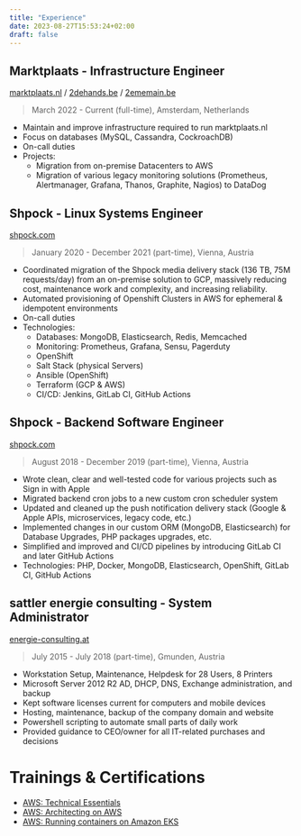 ```yaml
---
title: "Experience"
date: 2023-08-27T15:53:24+02:00
draft: false
---
```


## Marktplaats - Infrastructure Engineer

[marktplaats.nl](https://www.marktplaats.nl/) / [2dehands.be](https://www.2dehands.be/) / [2ememain.be](https://www.2ememain.be/)

> March 2022 - Current (full-time), Amsterdam, Netherlands

 * Maintain and improve infrastructure required to run marktplaats.nl
 * Focus on databases (MySQL, Cassandra, CockroachDB)
 * On-call duties
 * Projects:
   * Migration from on-premise Datacenters to AWS
   * Migration of various legacy monitoring solutions (Prometheus, Alertmanager, Grafana, Thanos, Graphite, Nagios) to DataDog

## Shpock - Linux Systems Engineer

[shpock.com](https://www.shpock.com/)

> January 2020 - December 2021 (part-time), Vienna, Austria

 * Coordinated migration of the Shpock media delivery stack (136 TB, 75M requests/day) from an on-premise solution to GCP, massively reducing cost, maintenance work and complexity, and increasing reliability.
 * Automated provisioning of Openshift Clusters in AWS for ephemeral & idempotent environments
 * On-call duties
 * Technologies:
    * Databases: MongoDB, Elasticsearch, Redis, Memcached
    * Monitoring: Prometheus, Grafana, Sensu, Pagerduty
    * OpenShift
    * Salt Stack (physical Servers)
    * Ansible (OpenShift)
    * Terraform (GCP & AWS)
    * CI/CD: Jenkins, GitLab CI, GitHub Actions

## Shpock - Backend Software Engineer

[shpock.com](https://www.shpock.com/)

> August 2018 - December 2019 (part-time), Vienna, Austria

 * Wrote clean, clear and well-tested code for various projects such as Sign in with Apple
 * Migrated backend cron jobs to a new custom cron scheduler system
 * Updated and cleaned up the push notification delivery stack (Google & Apple APIs, microservices, legacy code, etc.)
 * Implemented changes in our custom ORM (MongoDB, Elasticsearch) for Database Upgrades, PHP packages upgrades, etc.
 * Simplified and improved and CI/CD pipelines by introducing GitLab CI and later GitHub Actions
 * Technologies: PHP, Docker, MongoDB, Elasticsearch, OpenShift, GitLab CI, GitHub Actions

## sattler energie consulting - System Administrator

[energie-consulting.at](https://energie-consulting.at/)

> July 2015 - July 2018 (part-time), Gmunden, Austria

 * Workstation Setup, Maintenance, Helpdesk for 28 Users, 8 Printers
 * Microsoft Server 2012 R2 AD, DHCP, DNS, Exchange administration, and backup
 * Kept software licenses current for computers and mobile devices
 * Hosting, maintenance, backup of the company domain and website
 * Powershell scripting to automate small parts of daily work
 * Provided guidance to CEO/owner for all IT-related purchases and decisions

# Trainings & Certifications

 * [AWS: Technical Essentials](https://aws.amazon.com/training/classroom/aws-technical-essentials/)
 * [AWS: Architecting on AWS](https://aws.amazon.com/training/classroom/architecting-on-aws/)
 * [AWS: Running containers on Amazon EKS](https://aws.amazon.com/training/classroom/running-containers-on-amazon-elastic-kubernetes-service-amazon-eks/)
